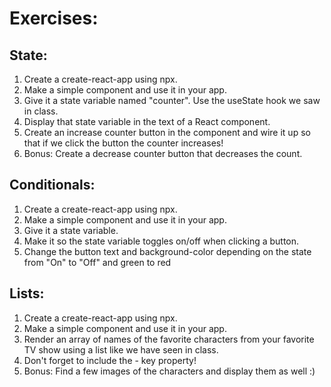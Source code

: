 # Exercises:

## State:
1. Create a create-react-app using npx.
2. Make a simple component and use it in your app.
3. Give it a state variable named "counter". Use the useState hook we saw in class.
4. Display that state variable in the text of a React component. 
5. Create an increase counter button in the component and wire it up so that if we click the button the counter increases!
6. Bonus: Create a decrease counter button that decreases the count.

## Conditionals:
1. Create a create-react-app using npx.
1. Make a simple component and use it in your app. 
1. Give it a state variable.
1. Make it so the state variable toggles on/off when clicking a button.
1. Change the button text and background-color depending on the state from "On" to "Off" and green to red

## Lists:
1. Create a create-react-app using npx.
1. Make a simple component and use it in your app.
1. Render an array of names of the favorite characters from your favorite TV show using a list like we have seen in class.
1. Don't forget to include the - key property!
1. Bonus: Find a few images of the characters and display them as well :) 